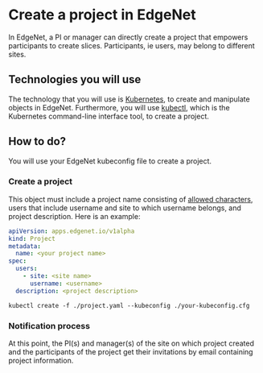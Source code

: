 # Create a project in EdgeNet

In EdgeNet, a PI or manager can directly create a project that empowers participants to create slices. Participants, ie users, may belong to different sites.

## Technologies you will use
The technology that you will use is [Kubernetes](https://kubernetes.io/), to create
and manipulate objects in EdgeNet. Furthermore, you will use [kubectl](https://kubernetes.io/docs/reference/kubectl/overview/), which is the Kubernetes command-line interface
tool, to create a project.

## How to do?

You will use your EdgeNet kubeconfig file to create a project.

### Create a project
This object must include a project name consisting of [allowed characters](https://kubernetes.io/docs/concepts/overview/working-with-objects/names/), users that include username and site to which username belongs, and project description. Here is an example:

```yaml
apiVersion: apps.edgenet.io/v1alpha
kind: Project
metadata:
  name: <your project name>
spec:
  users:
    - site: <site name>
      username: <username>
  description: <project description>
```

```
kubectl create -f ./project.yaml --kubeconfig ./your-kubeconfig.cfg
```

### Notification process

At this point, the PI(s) and manager(s) of the site on which project created and the participants of the project get their invitations by email containing project information.
